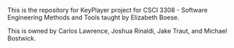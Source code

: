 This is the repository for KeyPlayer project for CSCI 3308 - Software Engineering Methods and Tools taught by Elizabeth Boese.


This is owned by Carlos Lawrence, Joshua Rinaldi, Jake Traut, and Michael Bostwick.
